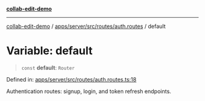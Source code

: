 [**collab-edit-demo**](../../../../../../README.md)

***

[collab-edit-demo](../../../../../../README.md) / [apps/server/src/routes/auth.routes](../README.md) / default

# Variable: default

> `const` **default**: `Router`

Defined in: [apps/server/src/routes/auth.routes.ts:18](https://github.com/austyle-io/pub-sub-demo/blob/facd25f09850fc4e78e94ce267c52e173d869933/apps/server/src/routes/auth.routes.ts#L18)

Authentication routes: signup, login, and token refresh endpoints.
